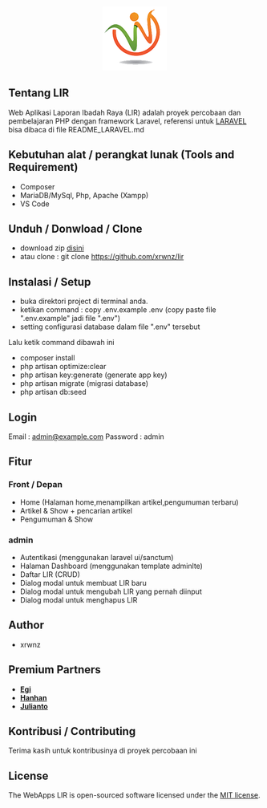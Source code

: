 <p align="center"><img src="public\favicons\wlogo_tr_128.png" width="128" alt="Laravel Logo"></p>

## Tentang LIR
Web Aplikasi Laporan Ibadah Raya (LIR) adalah proyek percobaan dan pembelajaran PHP dengan framework Laravel, referensi untuk <a href="https://laravel.com">LARAVEL</a> bisa dibaca di file README_LARAVEL.md

## Kebutuhan alat / perangkat lunak (Tools and Requirement)
- Composer
- MariaDB/MySql, Php, Apache (Xampp)
- VS Code


## Unduh / Donwload / Clone
- download zip <a href="https://github.com/xrwnz/lir/archive/master.zip">disini</a> 
- atau clone : git clone https://github.com/xrwnz/lir

## Instalasi / Setup
- buka direktori project di terminal anda.
- ketikan command : 
  copy .env.example .env (copy paste file ".env.example" jadi file ".env")
- setting configurasi database dalam file ".env" tersebut

Lalu ketik command dibawah ini
- composer install
- php artisan optimize:clear 
- php artisan key:generate (generate app key)
- php artisan migrate (migrasi database)
- php artisan db:seed 

## Login
Email : admin@example.com
Password : admin

## Fitur
### Front / Depan
- Home (Halaman home,menampilkan artikel,pengumuman terbaru) 
- Artikel & Show + pencarian artikel  
- Pengumuman & Show

### admin
- Autentikasi (menggunakan laravel ui/sanctum)
- Halaman Dashboard (menggunakan template adminlte)
- Daftar LIR (CRUD)
- Dialog modal untuk membuat LIR baru
- Dialog modal untuk mengubah LIR yang pernah diinput
- Dialog modal untuk menghapus LIR

## Author
- xrwnz

## Premium Partners
- **[Egi](https://egi.co.id/)**
- **[Hanhan](https://hanhan.co.id)**
- **[Julianto](https://julianto.co.id)**

## Kontribusi / Contributing
Terima kasih untuk kontribusinya di proyek percobaan ini

## License
The WebApps LIR is open-sourced software licensed under the [MIT license](https://opensource.org/licenses/MIT).
